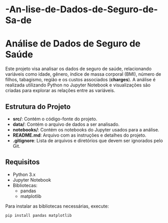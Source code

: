 # -An-lise-de-Dados-de-Seguro-de-Sa-de

# Análise de Dados de Seguro de Saúde

Este projeto visa analisar os dados de seguro de saúde, relacionando variáveis como idade, gênero, índice de massa corporal (BMI), número de filhos, tabagismo, região e os custos associados (**charges**). A análise é realizada utilizando Python no Jupyter Notebook e visualizações são criadas para explorar as relações entre as variáveis.

## Estrutura do Projeto

- **src/**: Contém o código-fonte do projeto.
- **data/**: Contém o arquivo de dados a ser analisado.
- **notebooks/**: Contém os notebooks do Jupyter usados para a análise.
- **README.md**: Arquivo com as instruções e detalhes do projeto.
- **.gitignore**: Lista de arquivos e diretórios que devem ser ignorados pelo Git.

## Requisitos

- Python 3.x
- Jupyter Notebook
- Bibliotecas:
  - pandas
  - matplotlib

Para instalar as bibliotecas necessárias, execute:
```bash
pip install pandas matplotlib
